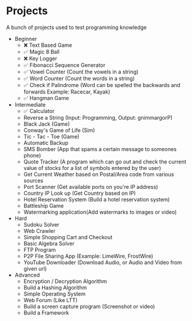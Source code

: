 # Projects
A bunch of projects used to test programming knowledge

* Beginner
    * :x: Text Based Game
    * :white_check_mark: Magic 8 Ball 
    * :x: Key Logger
    * :white_check_mark: Fibonacci Sequence Generator 
    * :white_check_mark: Vowel Counter (Count the vowels in a string)
    * :white_check_mark: Word Counter (Count the words in a string)
    * :white_check_mark: Check if Palindrome (Word can be spelled the backwards and forwards Example: Racecar, Kayak)
    * :white_check_mark: Hangman Game
* Intermediate
    * :white_check_mark: Calculator
    * Reverse a String (Input: Programming, Output: gnimmargorP)
    * Black Jack (Game)
    * Conway's Game of Life (Sim)
    * Tic - Tac - Toe (Game)
    * Automatic Backup
    * SMS Bomber (App that spams a certain message to someones phone)
    * Quote Tracker (A program which can go out and check the current value of stocks for a list of symbols entered by the user)
    * Get Current Weather based on Postal/Area code from various sources
    * Port Scanner (Get available ports on you're IP address)
    * Country IP Look up (Get Country based on IP)
    * Hotel Reservation System (Build a hotel reservation system)
    * Battleship Game
    * Watermarking application(Add watermarks to images or video)
* Hard
    * Sudoku Solver
    * Web Crawler
    * Simple Shopping Cart and Checkout
    * Basic Algebra Solver
    * FTP Program
    * P2P File Sharing App (Example: LimeWire, FrostWire)
    * YouTube Downloader (Download Audio, or Audio and Video from given url)
* Advanced
    * Encryption /  Decryption Algorithm
    * Build a Hashing Algorithm
    * Simple Operating System
    * Web Forum (Like LTT)
    * Build a screen capture program (Screenshot or video)
    * Build a Framework
